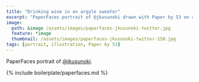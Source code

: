 ```yaml
---
title: "Drinking wine in an argyle sweater"
excerpt: "PaperFaces portrait of @jkusunoki drawn with Paper by 53 on an iPad."
image: 
  path: &image /assets/images/paperfaces-jkusunoki-twitter.jpg 
  feature: *image
  thumbnail: /assets/images/paperfaces-jkusunoki-twitter-150.jpg
tags: [portrait, illustration, Paper by 53]
---
```


PaperFaces portrait of [@jkusunoki](https://twitter.com/jkusunoki).

{% include boilerplate/paperfaces.md %}
